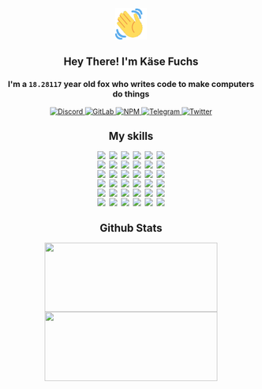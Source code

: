 <div><p align=center><img src=./resources/images/wave.gif width=64px height=64px></p><h2 align=center>Hey There! I'm Käse Fuchs</h2><h3 align=center>I'm a <code>18.28117</code> year old fox who writes code to make computers do things</h3><p align=center><a href=https://discord.com/users/507526681125322772><img alt=Discord src="https://img.shields.io/badge/Discord-5865F2?logo=discord&logoColor=white&style=flat-square#758c255fc02c08b5e8cb4fb653853d88"> </a><a href=https://gitlab.com/kasefuchs><img alt=GitLab src="https://img.shields.io/badge/GitLab-330F63?logo=gitlab&logoColor=white&style=flat-square#758c255fc02c08b5e8cb4fb653853d88"> </a><a href=https://npmjs.com/~kasefuchs><img alt=NPM src="https://img.shields.io/badge/NPM-CB3837?logo=npm&logoColor=white&style=flat-square#758c255fc02c08b5e8cb4fb653853d88"> </a><a href=https://t.me/kasefuchs><img alt=Telegram src="https://img.shields.io/badge/Telegram-2CA5E0?logo=telegram&logoColor=white&style=flat-square#758c255fc02c08b5e8cb4fb653853d88"> </a><a href=https://twitter.com/kasefuchs><img alt=Twitter src="https://img.shields.io/badge/Twitter-1DA1F2?logo=twitter&logoColor=white&style=flat-square#758c255fc02c08b5e8cb4fb653853d88"></a></p><h2 align=center>My skills</h2><p align=center><a href=https://aws.amazon.com/ ><picture><source srcset="https://skillicons.dev/icons?i=aws&theme=dark#758c255fc02c08b5e8cb4fb653853d88" media="(prefers-color-scheme: dark)"><source srcset="https://skillicons.dev/icons?i=aws&theme=light#758c255fc02c08b5e8cb4fb653853d88" media="(prefers-color-scheme: light), (prefers-color-scheme: no-preference)"><img src="https://skillicons.dev/icons?i=aws&theme=light#758c255fc02c08b5e8cb4fb653853d88"></picture></a>&nbsp;&nbsp;<a href=https://en.wikipedia.org/wiki/Bash_(Unix_shell)><picture><source srcset="https://skillicons.dev/icons?i=bash&theme=dark#758c255fc02c08b5e8cb4fb653853d88" media="(prefers-color-scheme: dark)"><source srcset="https://skillicons.dev/icons?i=bash&theme=light#758c255fc02c08b5e8cb4fb653853d88" media="(prefers-color-scheme: light), (prefers-color-scheme: no-preference)"><img src="https://skillicons.dev/icons?i=bash&theme=light#758c255fc02c08b5e8cb4fb653853d88"></picture></a>&nbsp;&nbsp;<a href=https://discord.com/developers/docs><picture><source srcset="https://skillicons.dev/icons?i=bots&theme=dark#758c255fc02c08b5e8cb4fb653853d88" media="(prefers-color-scheme: dark)"><source srcset="https://skillicons.dev/icons?i=bots&theme=light#758c255fc02c08b5e8cb4fb653853d88" media="(prefers-color-scheme: light), (prefers-color-scheme: no-preference)"><img src="https://skillicons.dev/icons?i=bots&theme=light#758c255fc02c08b5e8cb4fb653853d88"></picture></a>&nbsp;&nbsp;<a href=https://www.cloudflare.com/ ><picture><source srcset="https://skillicons.dev/icons?i=cloudflare&theme=dark#758c255fc02c08b5e8cb4fb653853d88" media="(prefers-color-scheme: dark)"><source srcset="https://skillicons.dev/icons?i=cloudflare&theme=light#758c255fc02c08b5e8cb4fb653853d88" media="(prefers-color-scheme: light), (prefers-color-scheme: no-preference)"><img src="https://skillicons.dev/icons?i=cloudflare&theme=light#758c255fc02c08b5e8cb4fb653853d88"></picture></a>&nbsp;&nbsp;<a href=https://en.wikipedia.org/wiki/CSS><picture><source srcset="https://skillicons.dev/icons?i=css&theme=dark#758c255fc02c08b5e8cb4fb653853d88" media="(prefers-color-scheme: dark)"><source srcset="https://skillicons.dev/icons?i=css&theme=light#758c255fc02c08b5e8cb4fb653853d88" media="(prefers-color-scheme: light), (prefers-color-scheme: no-preference)"><img src="https://skillicons.dev/icons?i=css&theme=light#758c255fc02c08b5e8cb4fb653853d88"></picture></a>&nbsp;&nbsp;<a href=https://www.docker.com/ ><picture><source srcset="https://skillicons.dev/icons?i=docker&theme=dark#758c255fc02c08b5e8cb4fb653853d88" media="(prefers-color-scheme: dark)"><source srcset="https://skillicons.dev/icons?i=docker&theme=light#758c255fc02c08b5e8cb4fb653853d88" media="(prefers-color-scheme: light), (prefers-color-scheme: no-preference)"><img src="https://skillicons.dev/icons?i=docker&theme=light#758c255fc02c08b5e8cb4fb653853d88"></picture></a><br><a href=https://www.electronjs.org/ ><picture><source srcset="https://skillicons.dev/icons?i=electron&theme=dark#758c255fc02c08b5e8cb4fb653853d88" media="(prefers-color-scheme: dark)"><source srcset="https://skillicons.dev/icons?i=electron&theme=light#758c255fc02c08b5e8cb4fb653853d88" media="(prefers-color-scheme: light), (prefers-color-scheme: no-preference)"><img src="https://skillicons.dev/icons?i=electron&theme=light#758c255fc02c08b5e8cb4fb653853d88"></picture></a>&nbsp;&nbsp;<a href=https://expressjs.com/ ><picture><source srcset="https://skillicons.dev/icons?i=express&theme=dark#758c255fc02c08b5e8cb4fb653853d88" media="(prefers-color-scheme: dark)"><source srcset="https://skillicons.dev/icons?i=express&theme=light#758c255fc02c08b5e8cb4fb653853d88" media="(prefers-color-scheme: light), (prefers-color-scheme: no-preference)"><img src="https://skillicons.dev/icons?i=express&theme=light#758c255fc02c08b5e8cb4fb653853d88"></picture></a>&nbsp;&nbsp;<a href=https://www.figma.com/ ><picture><source srcset="https://skillicons.dev/icons?i=figma&theme=dark#758c255fc02c08b5e8cb4fb653853d88" media="(prefers-color-scheme: dark)"><source srcset="https://skillicons.dev/icons?i=figma&theme=light#758c255fc02c08b5e8cb4fb653853d88" media="(prefers-color-scheme: light), (prefers-color-scheme: no-preference)"><img src="https://skillicons.dev/icons?i=figma&theme=light#758c255fc02c08b5e8cb4fb653853d88"></picture></a>&nbsp;&nbsp;<a href=https://firebase.google.com/ ><picture><source srcset="https://skillicons.dev/icons?i=firebase&theme=dark#758c255fc02c08b5e8cb4fb653853d88" media="(prefers-color-scheme: dark)"><source srcset="https://skillicons.dev/icons?i=firebase&theme=light#758c255fc02c08b5e8cb4fb653853d88" media="(prefers-color-scheme: light), (prefers-color-scheme: no-preference)"><img src="https://skillicons.dev/icons?i=firebase&theme=light#758c255fc02c08b5e8cb4fb653853d88"></picture></a>&nbsp;&nbsp;<a href=https://flask.palletsprojects.com/ ><picture><source srcset="https://skillicons.dev/icons?i=flask&theme=dark#758c255fc02c08b5e8cb4fb653853d88" media="(prefers-color-scheme: dark)"><source srcset="https://skillicons.dev/icons?i=flask&theme=light#758c255fc02c08b5e8cb4fb653853d88" media="(prefers-color-scheme: light), (prefers-color-scheme: no-preference)"><img src="https://skillicons.dev/icons?i=flask&theme=light#758c255fc02c08b5e8cb4fb653853d88"></picture></a>&nbsp;&nbsp;<a href=https://cloud.google.com/ ><picture><source srcset="https://skillicons.dev/icons?i=gcp&theme=dark#758c255fc02c08b5e8cb4fb653853d88" media="(prefers-color-scheme: dark)"><source srcset="https://skillicons.dev/icons?i=gcp&theme=light#758c255fc02c08b5e8cb4fb653853d88" media="(prefers-color-scheme: light), (prefers-color-scheme: no-preference)"><img src="https://skillicons.dev/icons?i=gcp&theme=light#758c255fc02c08b5e8cb4fb653853d88"></picture></a><br><a href=https://git-scm.com/ ><picture><source srcset="https://skillicons.dev/icons?i=git&theme=dark#758c255fc02c08b5e8cb4fb653853d88" media="(prefers-color-scheme: dark)"><source srcset="https://skillicons.dev/icons?i=git&theme=light#758c255fc02c08b5e8cb4fb653853d88" media="(prefers-color-scheme: light), (prefers-color-scheme: no-preference)"><img src="https://skillicons.dev/icons?i=git&theme=light#758c255fc02c08b5e8cb4fb653853d88"></picture></a>&nbsp;&nbsp;<a href=https://github.com/ ><picture><source srcset="https://skillicons.dev/icons?i=github&theme=dark#758c255fc02c08b5e8cb4fb653853d88" media="(prefers-color-scheme: dark)"><source srcset="https://skillicons.dev/icons?i=github&theme=light#758c255fc02c08b5e8cb4fb653853d88" media="(prefers-color-scheme: light), (prefers-color-scheme: no-preference)"><img src="https://skillicons.dev/icons?i=github&theme=light#758c255fc02c08b5e8cb4fb653853d88"></picture></a>&nbsp;&nbsp;<a href=https://gitlab.com/ ><picture><source srcset="https://skillicons.dev/icons?i=gitlab&theme=dark#758c255fc02c08b5e8cb4fb653853d88" media="(prefers-color-scheme: dark)"><source srcset="https://skillicons.dev/icons?i=gitlab&theme=light#758c255fc02c08b5e8cb4fb653853d88" media="(prefers-color-scheme: light), (prefers-color-scheme: no-preference)"><img src="https://skillicons.dev/icons?i=gitlab&theme=light#758c255fc02c08b5e8cb4fb653853d88"></picture></a>&nbsp;&nbsp;<a href=https://www.heroku.com/ ><picture><source srcset="https://skillicons.dev/icons?i=heroku&theme=dark#758c255fc02c08b5e8cb4fb653853d88" media="(prefers-color-scheme: dark)"><source srcset="https://skillicons.dev/icons?i=heroku&theme=light#758c255fc02c08b5e8cb4fb653853d88" media="(prefers-color-scheme: light), (prefers-color-scheme: no-preference)"><img src="https://skillicons.dev/icons?i=heroku&theme=light#758c255fc02c08b5e8cb4fb653853d88"></picture></a>&nbsp;&nbsp;<a href=https://en.wikipedia.org/wiki/HTML><picture><source srcset="https://skillicons.dev/icons?i=html&theme=dark#758c255fc02c08b5e8cb4fb653853d88" media="(prefers-color-scheme: dark)"><source srcset="https://skillicons.dev/icons?i=html&theme=light#758c255fc02c08b5e8cb4fb653853d88" media="(prefers-color-scheme: light), (prefers-color-scheme: no-preference)"><img src="https://skillicons.dev/icons?i=html&theme=light#758c255fc02c08b5e8cb4fb653853d88"></picture></a>&nbsp;&nbsp;<a href=https://en.wikipedia.org/wiki/JavaScript><picture><source srcset="https://skillicons.dev/icons?i=js&theme=dark#758c255fc02c08b5e8cb4fb653853d88" media="(prefers-color-scheme: dark)"><source srcset="https://skillicons.dev/icons?i=js&theme=light#758c255fc02c08b5e8cb4fb653853d88" media="(prefers-color-scheme: light), (prefers-color-scheme: no-preference)"><img src="https://skillicons.dev/icons?i=js&theme=light#758c255fc02c08b5e8cb4fb653853d88"></picture></a><br><a href=https://en.wikipedia.org/wiki/Linux><picture><source srcset="https://skillicons.dev/icons?i=linux&theme=dark#758c255fc02c08b5e8cb4fb653853d88" media="(prefers-color-scheme: dark)"><source srcset="https://skillicons.dev/icons?i=linux&theme=light#758c255fc02c08b5e8cb4fb653853d88" media="(prefers-color-scheme: light), (prefers-color-scheme: no-preference)"><img src="https://skillicons.dev/icons?i=linux&theme=light#758c255fc02c08b5e8cb4fb653853d88"></picture></a>&nbsp;&nbsp;<a href=https://mui.com/ ><picture><source srcset="https://skillicons.dev/icons?i=materialui&theme=dark#758c255fc02c08b5e8cb4fb653853d88" media="(prefers-color-scheme: dark)"><source srcset="https://skillicons.dev/icons?i=materialui&theme=light#758c255fc02c08b5e8cb4fb653853d88" media="(prefers-color-scheme: light), (prefers-color-scheme: no-preference)"><img src="https://skillicons.dev/icons?i=materialui&theme=light#758c255fc02c08b5e8cb4fb653853d88"></picture></a>&nbsp;&nbsp;<a href=https://en.wikipedia.org/wiki/Markdown><picture><source srcset="https://skillicons.dev/icons?i=md&theme=dark#758c255fc02c08b5e8cb4fb653853d88" media="(prefers-color-scheme: dark)"><source srcset="https://skillicons.dev/icons?i=md&theme=light#758c255fc02c08b5e8cb4fb653853d88" media="(prefers-color-scheme: light), (prefers-color-scheme: no-preference)"><img src="https://skillicons.dev/icons?i=md&theme=light#758c255fc02c08b5e8cb4fb653853d88"></picture></a>&nbsp;&nbsp;<a href=https://www.mongodb.com/ ><picture><source srcset="https://skillicons.dev/icons?i=mongodb&theme=dark#758c255fc02c08b5e8cb4fb653853d88" media="(prefers-color-scheme: dark)"><source srcset="https://skillicons.dev/icons?i=mongodb&theme=light#758c255fc02c08b5e8cb4fb653853d88" media="(prefers-color-scheme: light), (prefers-color-scheme: no-preference)"><img src="https://skillicons.dev/icons?i=mongodb&theme=light#758c255fc02c08b5e8cb4fb653853d88"></picture></a>&nbsp;&nbsp;<a href=https://www.mysql.com/ ><picture><source srcset="https://skillicons.dev/icons?i=mysql&theme=dark#758c255fc02c08b5e8cb4fb653853d88" media="(prefers-color-scheme: dark)"><source srcset="https://skillicons.dev/icons?i=mysql&theme=light#758c255fc02c08b5e8cb4fb653853d88" media="(prefers-color-scheme: light), (prefers-color-scheme: no-preference)"><img src="https://skillicons.dev/icons?i=mysql&theme=light#758c255fc02c08b5e8cb4fb653853d88"></picture></a>&nbsp;&nbsp;<a href=https://nextjs.org/ ><picture><source srcset="https://skillicons.dev/icons?i=nextjs&theme=dark#758c255fc02c08b5e8cb4fb653853d88" media="(prefers-color-scheme: dark)"><source srcset="https://skillicons.dev/icons?i=nextjs&theme=light#758c255fc02c08b5e8cb4fb653853d88" media="(prefers-color-scheme: light), (prefers-color-scheme: no-preference)"><img src="https://skillicons.dev/icons?i=nextjs&theme=light#758c255fc02c08b5e8cb4fb653853d88"></picture></a><br><a href=https://nodejs.org/en/ ><picture><source srcset="https://skillicons.dev/icons?i=nodejs&theme=dark#758c255fc02c08b5e8cb4fb653853d88" media="(prefers-color-scheme: dark)"><source srcset="https://skillicons.dev/icons?i=nodejs&theme=light#758c255fc02c08b5e8cb4fb653853d88" media="(prefers-color-scheme: light), (prefers-color-scheme: no-preference)"><img src="https://skillicons.dev/icons?i=nodejs&theme=light#758c255fc02c08b5e8cb4fb653853d88"></picture></a>&nbsp;&nbsp;<a href=https://www.postgresql.org/ ><picture><source srcset="https://skillicons.dev/icons?i=postgres&theme=dark#758c255fc02c08b5e8cb4fb653853d88" media="(prefers-color-scheme: dark)"><source srcset="https://skillicons.dev/icons?i=postgres&theme=light#758c255fc02c08b5e8cb4fb653853d88" media="(prefers-color-scheme: light), (prefers-color-scheme: no-preference)"><img src="https://skillicons.dev/icons?i=postgres&theme=light#758c255fc02c08b5e8cb4fb653853d88"></picture></a>&nbsp;&nbsp;<a href=https://learn.microsoft.com/en-us/powershell/ ><picture><source srcset="https://skillicons.dev/icons?i=powershell&theme=dark#758c255fc02c08b5e8cb4fb653853d88" media="(prefers-color-scheme: dark)"><source srcset="https://skillicons.dev/icons?i=powershell&theme=light#758c255fc02c08b5e8cb4fb653853d88" media="(prefers-color-scheme: light), (prefers-color-scheme: no-preference)"><img src="https://skillicons.dev/icons?i=powershell&theme=light#758c255fc02c08b5e8cb4fb653853d88"></picture></a>&nbsp;&nbsp;<a href=https://www.python.org/ ><picture><source srcset="https://skillicons.dev/icons?i=py&theme=dark#758c255fc02c08b5e8cb4fb653853d88" media="(prefers-color-scheme: dark)"><source srcset="https://skillicons.dev/icons?i=py&theme=light#758c255fc02c08b5e8cb4fb653853d88" media="(prefers-color-scheme: light), (prefers-color-scheme: no-preference)"><img src="https://skillicons.dev/icons?i=py&theme=light#758c255fc02c08b5e8cb4fb653853d88"></picture></a>&nbsp;&nbsp;<a href=https://www.raspberrypi.org/ ><picture><source srcset="https://skillicons.dev/icons?i=raspberrypi&theme=dark#758c255fc02c08b5e8cb4fb653853d88" media="(prefers-color-scheme: dark)"><source srcset="https://skillicons.dev/icons?i=raspberrypi&theme=light#758c255fc02c08b5e8cb4fb653853d88" media="(prefers-color-scheme: light), (prefers-color-scheme: no-preference)"><img src="https://skillicons.dev/icons?i=raspberrypi&theme=light#758c255fc02c08b5e8cb4fb653853d88"></picture></a>&nbsp;&nbsp;<a href=https://reactjs.org/ ><picture><source srcset="https://skillicons.dev/icons?i=react&theme=dark#758c255fc02c08b5e8cb4fb653853d88" media="(prefers-color-scheme: dark)"><source srcset="https://skillicons.dev/icons?i=react&theme=light#758c255fc02c08b5e8cb4fb653853d88" media="(prefers-color-scheme: light), (prefers-color-scheme: no-preference)"><img src="https://skillicons.dev/icons?i=react&theme=light#758c255fc02c08b5e8cb4fb653853d88"></picture></a><br><a href=https://redux.js.org/ ><picture><source srcset="https://skillicons.dev/icons?i=redux&theme=dark#758c255fc02c08b5e8cb4fb653853d88" media="(prefers-color-scheme: dark)"><source srcset="https://skillicons.dev/icons?i=redux&theme=light#758c255fc02c08b5e8cb4fb653853d88" media="(prefers-color-scheme: light), (prefers-color-scheme: no-preference)"><img src="https://skillicons.dev/icons?i=redux&theme=light#758c255fc02c08b5e8cb4fb653853d88"></picture></a>&nbsp;&nbsp;<a href=https://en.wikipedia.org/wiki/Regular_expression><picture><source srcset="https://skillicons.dev/icons?i=regex&theme=dark#758c255fc02c08b5e8cb4fb653853d88" media="(prefers-color-scheme: dark)"><source srcset="https://skillicons.dev/icons?i=regex&theme=light#758c255fc02c08b5e8cb4fb653853d88" media="(prefers-color-scheme: light), (prefers-color-scheme: no-preference)"><img src="https://skillicons.dev/icons?i=regex&theme=light#758c255fc02c08b5e8cb4fb653853d88"></picture></a>&nbsp;&nbsp;<a href=https://en.wikipedia.org/wiki/Sass_(stylesheet_language)><picture><source srcset="https://skillicons.dev/icons?i=sass&theme=dark#758c255fc02c08b5e8cb4fb653853d88" media="(prefers-color-scheme: dark)"><source srcset="https://skillicons.dev/icons?i=sass&theme=light#758c255fc02c08b5e8cb4fb653853d88" media="(prefers-color-scheme: light), (prefers-color-scheme: no-preference)"><img src="https://skillicons.dev/icons?i=sass&theme=light#758c255fc02c08b5e8cb4fb653853d88"></picture></a>&nbsp;&nbsp;<a href=https://www.typescriptlang.org/ ><picture><source srcset="https://skillicons.dev/icons?i=ts&theme=dark#758c255fc02c08b5e8cb4fb653853d88" media="(prefers-color-scheme: dark)"><source srcset="https://skillicons.dev/icons?i=ts&theme=light#758c255fc02c08b5e8cb4fb653853d88" media="(prefers-color-scheme: light), (prefers-color-scheme: no-preference)"><img src="https://skillicons.dev/icons?i=ts&theme=light#758c255fc02c08b5e8cb4fb653853d88"></picture></a>&nbsp;&nbsp;<a href=https://unity.com/ ><picture><source srcset="https://skillicons.dev/icons?i=unity&theme=dark#758c255fc02c08b5e8cb4fb653853d88" media="(prefers-color-scheme: dark)"><source srcset="https://skillicons.dev/icons?i=unity&theme=light#758c255fc02c08b5e8cb4fb653853d88" media="(prefers-color-scheme: light), (prefers-color-scheme: no-preference)"><img src="https://skillicons.dev/icons?i=unity&theme=light#758c255fc02c08b5e8cb4fb653853d88"></picture></a>&nbsp;&nbsp;<a href=https://workers.cloudflare.com/ ><picture><source srcset="https://skillicons.dev/icons?i=workers&theme=dark#758c255fc02c08b5e8cb4fb653853d88" media="(prefers-color-scheme: dark)"><source srcset="https://skillicons.dev/icons?i=workers&theme=light#758c255fc02c08b5e8cb4fb653853d88" media="(prefers-color-scheme: light), (prefers-color-scheme: no-preference)"><img src="https://skillicons.dev/icons?i=workers&theme=light#758c255fc02c08b5e8cb4fb653853d88"></picture></a><br></p><h2 align=center>Github Stats</h2><p align=center><picture><source srcset="https://github-readme-stats-kasefuchs.vercel.app/api/?count_private=true&hide_border=true&hide_rank=true&line_height=20&hide_title=true&username=Kasefuchs&theme=dark#758c255fc02c08b5e8cb4fb653853d88" media="(prefers-color-scheme: dark)"><source srcset="https://github-readme-stats-kasefuchs.vercel.app/api/?count_private=true&hide_border=true&hide_rank=true&line_height=20&hide_title=true&username=Kasefuchs&theme=light#758c255fc02c08b5e8cb4fb653853d88" media="(prefers-color-scheme: light), (prefers-color-scheme: no-preference)"><img align=middle width=350 height=140 src="https://github-readme-stats-kasefuchs.vercel.app/api/?count_private=true&hide_border=true&hide_rank=true&line_height=20&hide_title=true&username=Kasefuchs&theme=light#758c255fc02c08b5e8cb4fb653853d88"></picture><picture><source srcset="https://github-readme-stats-kasefuchs.vercel.app/api/top-langs/?count_private=true&hide_border=true&layout=compact&username=Kasefuchs&theme=dark#758c255fc02c08b5e8cb4fb653853d88" media="(prefers-color-scheme: dark)"><source srcset="https://github-readme-stats-kasefuchs.vercel.app/api/top-langs/?count_private=true&hide_border=true&layout=compact&username=Kasefuchs&theme=light#758c255fc02c08b5e8cb4fb653853d88" media="(prefers-color-scheme: light), (prefers-color-scheme: no-preference)"><img align=middle width=350 height=140 src="https://github-readme-stats-kasefuchs.vercel.app/api/top-langs/?count_private=true&hide_border=true&layout=compact&username=Kasefuchs&theme=light#758c255fc02c08b5e8cb4fb653853d88"></picture></p><img src="https://hit.yhype.me/github/profile?user_id=64592097#758c255fc02c08b5e8cb4fb653853d88" alt=""></div>
